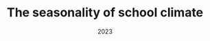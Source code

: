 ---
title: "The seasonality of school climate"
authors:
- Huang, F. L.
- Zhang, B.
- Reinke, W. M.
- Herman, K. C.
- Sebastian, J.
date: "2023"
doi: "https://doi.org/10.1080/2372966X.2023.2176160"

publication_types: ["2"]

publication: "*School Psychology Review"

url_pdf: 'https://doi.org/10.1080/2372966X.2023.2176160'
---